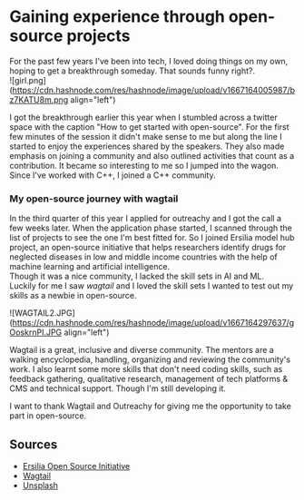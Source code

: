 # Gaining experience through open-source projects

For the past few years I've been into tech, I loved doing things on my own, hoping to get a breakthrough someday. That sounds funny right?. <br> 
![girl.png](https://cdn.hashnode.com/res/hashnode/image/upload/v1667164005987/bz7KATU8m.png align="left")

I got the breakthrough earlier this year when I stumbled across a twitter space with the caption 
 "How to get started with open-source". 
For the first few minutes of the session it didn't make sense to me but along the line I started to enjoy the experiences shared by the speakers. 
They also made emphasis on joining a community and also outlined activities that count as a contribution. It became so interesting to me so I jumped into the wagon. Since I've worked with C++, I joined a C++ community.  


### My open-source journey with wagtail


In the third quarter of this year I applied for outreachy and I got the call a few weeks later. When the application phase started, I scanned through the list of projects to see the one I'm best fitted for.  So I joined Ersilia model hub project, an open-source initiative that  helps researchers identify drugs for neglected diseases in low and middle income countries with the help of machine learning and artificial intelligence. <br> Though it was a nice community, I lacked the skill sets in AI and ML.  
Luckily for me I saw  <em>wagtail</em> and I loved the skill sets I wanted to test out my skills as a newbie in open-source.<br> 

![WAGTAIL2.JPG](https://cdn.hashnode.com/res/hashnode/image/upload/v1667164297637/gOoskrnPI.JPG align="left")

Wagtail is a great, inclusive and diverse community. The mentors are a walking encyclopedia, handling, organizing and reviewing the community's work. I also learnt some more skills that don't need coding skills, such as feedback gathering, qualitative research, 
management of tech platforms & CMS and technical support. Though I'm still developing it.

 I want to thank Wagtail and Outreachy for giving me the opportunity to take part in open-source.  

## **Sources**

- [Ersilia Open Source Initiative](https://ersilia.gitbook.io/ersilia-book/ersilia-model-hub/introduction)
- [Wagtail](https://wagtail.org/)
- [Unsplash](https://unsplash.com/s/photos/open-source)